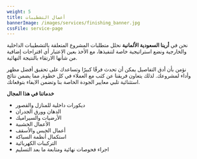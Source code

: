 ```yaml
---
weight: 5
title: أعمال التشطيبات
bannerImage: /images/services/finishing_banner.jpg
cssFile: service-page
---
```


 نحن في  **أرينا السعودية الألمانية** نحلل متطلبات المشروع المتعلقة بالتشطيبات الداخلية والخارجية ونضع استراتيجية خاصة لتنفيذها،
 مع الأخذ بعين الاعتبار أي اقتراحات إضافية من شأنها الارتقاء بالنتيجة النهائية.
<!--more-->

نؤمن بأن أدق التفاصيل يمكن أن تحدث فرقًا كبيرًا وتساعدك على تحقيق أفضل مظهر وأداء لمشروعك. لذلك يتعاون فريقنا عن كثب مع العملاء في كل خطوة, مما يضمن نتائج استثنائية تلبي معايير الجودة الخاصة بنا وتضمن الايفاء بتوقعاتك.

**خدماتنا في هذا المجال**

- ديكورات داخلية للمنازل والقصور
- الدهان وورق الجدران
- الأرضيات والسيراميك
- الأعمال الخشبية
- أعمال الجبس والأسقف
- استكمال أنظمة السباكة
- التركيبات الكهربائية
- اجراء فحوصات نهائية ومتابعة ما بعد التسليم

